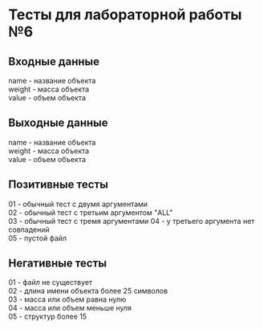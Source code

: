 # Тесты для лабораторной работы №6

## Входные данные

name - название объекта  
weight - масса объекта  
value - объем объекта

## Выходные данные

name - название объекта  
weight - масса объекта  
value - объем объекта

## Позитивные тесты

01 - обычный тест с двумя аргументами  
02 - обычный тест с третьим аргументом "ALL"  
03 - обычный тест с тремя аргументами
04 - у третьего аргумента нет совпадений  
05 - пустой файл

## Негативные тесты

01 - файл не существует  
02 - длина имени объекта более 25 символов  
03 - масса или объем равна нулю  
04 - масса или объем меньше нуля  
05 - структур более 15
